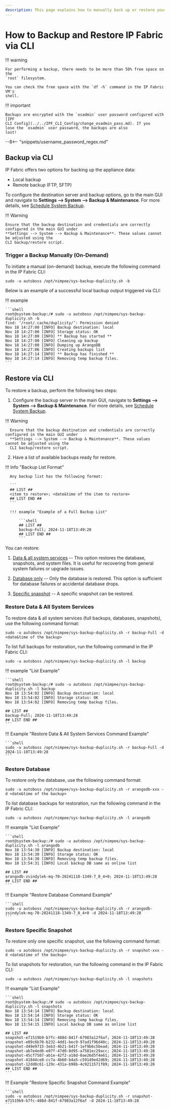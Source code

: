 ```yaml
---
description: This page explains how to manually back up or restore your IP Fabric data via CLI.
---
```


# How to Backup and Restore IP Fabric via CLI

!!! warning

    For performing a backup, there needs to be more than 50% free space on the
    `root` filesystem.

    You can check the free space with the `df -h` command in the IP Fabric VM's
    shell.

!!! important

    Backups are encrypted with the `osadmin` user password configured with [IPF
    CLI Config](../../IPF_CLI_Config/change_osadmin_pass.md). If you lose the `osadmin` user password, the backups are also
    lost!

--8<-- "snippets/username_password_regex.md"

## Backup via CLI

IP Fabric offers two options for backing up the appliance data:

- Local backup
- Remote backup (FTP, SFTP)

To configure the destination server and backup options, go to the main GUI and navigate to
**Settings --> System --> Backup & Maintenance**. For more details, see
[Schedule System Backup](../../../IP_Fabric_Settings/system/Backup_and_Maintenance/system_backup.md).

!!! Warning

    Ensure that the backup destination and credentials are correctly configured in the main GUI under
    **Settings --> System --> Backup & Maintenance**. These values cannot be adjusted using the
    CLI backup/restore script.

### Trigger a Backup Manually (On-Demand)

To initiate a manual (on-demand) backup, execute the following command in the IP Fabric CLI:

```shell
sudo -u autoboss /opt/nimpee/sys-backup-duplicity.sh -b
```

Below is an example of a successful local backup output triggered via CLI:

!!! example

    ```shell
    root@system-backup:/# sudo -u autoboss /opt/nimpee/sys-backup-duplicity.sh -b
    find: ‘/root/.cache/duplicity/’: Permission denied
    Nov 18 14:27:00 [INFO] Backup destination: local
    Nov 18 14:27:00 [INFO] Storage status: OK
    Nov 18 14:27:00 [INFO] ** Backup has started **
    Nov 18 14:27:00 [INFO] Cleaning up backup
    Nov 18 14:27:00 [INFO] Dumping up ArangoDB
    Nov 18 14:27:06 [INFO] Creating backups list
    Nov 18 14:27:14 [INFO] ** Backup has finished **
    Nov 18 14:27:14 [INFO] Removing temp backup files.
    ```

## Restore via CLI

To restore a backup, perform the following two steps:

1. Configure the backup server in the main GUI, navigate to
**Settings --> System --> Backup & Maintenance**. For more details, see
[Schedule System Backup](../../../IP_Fabric_Settings/system/Backup_and_Maintenance/system_backup.md).

  !!! Warning

      Ensure that the backup destination and credentials are correctly configured in the main GUI under
      **Settings --> System --> Backup & Maintenance**. These values cannot be adjusted using the
      CLI backup/restore script.

2. Have a list of available backups ready for restore.

  !!! Info "Backup List Format"

      Any backup list has the following format:
      
      ```
      ## LIST ##
      <item to restore>; <date&time of the item to restore>
      ## LIST END ##
      ```

      !!! example "Example of a Full Backup List"

          ```shell
          ## LIST ##
          backup-Full; 2024-11-18T13:49:28
          ## LIST END ##
          ```

You can restore:

1. [Data & all system services](#restore-data-all-system-services) -- This option restores the database, snapshots, and system files. It is useful for recovering from general system failures or upgrade issues.

2. [Database only](#restore-database) -- Only the database is restored. This option is sufficient for database failures or accidental database drops.

3. [Specific snapshot](#restore-specific-snapshot) -- A specific snapshot can be restored.


### Restore Data & All System Services

To restore data & all system services (full backups, databases, snapshots), use the following command format:

```shell
sudo -u autoboss /opt/nimpee/sys-backup-duplicity.sh -r backup-Full -d <date&time of the backup>
```

To list full backups for restoration, run the following command in the IP Fabric CLI:

```shell
sudo -u autoboss /opt/nimpee/sys-backup-duplicity.sh -l backup
```

!!! example "List Example"

    ```shell
    root@system-backup:/# sudo -u autoboss /opt/nimpee/sys-backup-duplicity.sh -l backup
    Nov 18 13:54:02 [INFO] Backup destination: local
    Nov 18 13:54:02 [INFO] Storage status: OK
    Nov 18 13:54:02 [INFO] Removing temp backup files.

    ## LIST ##
    backup-Full; 2024-11-18T13:49:28
    ## LIST END ##
    ```

!!! Example "Restore Data & All System Services Command Example"

    ```shell
    sudo -u autoboss /opt/nimpee/sys-backup-duplicity.sh -r backup-Full -d 2024-11-18T13:49:28
    ```

### Restore Database

To restore only the database, use the following command format:

```shell
sudo -u autoboss /opt/nimpee/sys-backup-duplicity.sh -r arangodb-xxx -d <date&time of the backup>
```

To list database backups for restoration, run the following command in the IP Fabric CLI:

```shell
sudo -u autoboss /opt/nimpee/sys-backup-duplicity.sh -l arangodb
```

!!! example "List Example"

    ```shell
    root@system-backup:/# sudo -u autoboss /opt/nimpee/sys-backup-duplicity.sh -l arangodb
    Nov 18 13:54:30 [INFO] Backup destination: local
    Nov 18 13:54:30 [INFO] Storage status: OK
    Nov 18 13:54:30 [INFO] Removing temp backup files.
    Nov 18 13:54:31 [INFO] Local backup DB same as online list

    ## LIST ##
    arangodb-zsindylek-mq-70-20241118-1349-7_0_4+0; 2024-11-18T13:49:28
    ## LIST END ##
    ```

!!! Example "Restore Database Command Example"

    ```shell
    sudo -u autoboss /opt/nimpee/sys-backup-duplicity.sh -r arangodb-zsindylek-mq-70-20241118-1349-7_0_4+0 -d 2024-11-18T13:49:28
    ```

### Restore Specific Snapshot

To restore only one specific snapshot, use the following command format:

```shell
sudo -u autoboss /opt/nimpee/sys-backup-duplicity.sh -r snapshot-xxx -d <date&time of the backup>
```
To list snapshots for restoration, run the following command in the IP Fabric CLI:

```shell
sudo -u autoboss /opt/nimpee/sys-backup-duplicity.sh -l snapshots
```

!!! example "List Example"

    ```shell
    root@system-backup:/# sudo -u autoboss /opt/nimpee/sys-backup-duplicity.sh -l snapshots
    Nov 18 13:54:14 [INFO] Backup destination: local
    Nov 18 13:54:14 [INFO] Storage status: OK
    Nov 18 13:54:14 [INFO] Removing temp backup files.
    Nov 18 13:54:15 [INFO] Local backup DB same as online list

    ## LIST ##
    snapshot-e71519b9-b7fc-488d-841f-67983a12f6af; 2024-11-18T13:49:28
    snapshot-e09c6b70-b232-4dd1-bec9-97ad1f96d40c; 2024-11-18T13:49:28
    snapshot-d49e9715-3eb3-4b21-b41f-1ef9b6c5bead; 2024-11-18T13:49:28
    snapshot-ab7e4ed6-e07f-47d0-8d95-a7581ec29acc; 2024-11-18T13:49:28
    snapshot-45cf7507-ab1e-42f2-a18d-0ae26d5f4e61; 2024-11-18T13:49:28
    snapshot-41844ce8-cc7a-4b60-b4a5-c59149e42d69; 2024-11-18T13:49:28
    snapshot-12dd8c61-129c-431a-b98b-4c9211571f89; 2024-11-18T13:49:28
    ## LIST END ##
    ```

!!! Example "Restore Specific Snapshot Command Example"

    ```shell
    sudo -u autoboss /opt/nimpee/sys-backup-duplicity.sh -r snapshot-e71519b9-b7fc-488d-841f-67983a12f6af -d 2024-11-18T13:49:28
    ```
